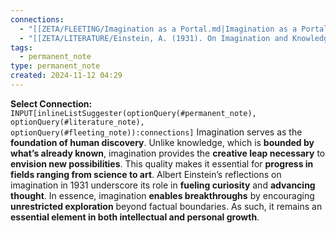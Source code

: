 ```yaml
---
connections:
  - "[[ZETA/FLEETING/Imagination as a Portal.md|Imagination as a Portal]]"
  - "[[ZETA/LITERATURE/Einstein, A. (1931). On Imagination and Knowledge.md|Einstein, A. (1931). On Imagination and Knowledge]]"
tags:
  - permanent_note
type: permanent_note
created: 2024-11-12 04:29
---
```

**Select Connection:** `INPUT[inlineListSuggester(optionQuery(#permanent_note), optionQuery(#literature_note), optionQuery(#fleeting_note)):connections]` 
Imagination serves as the **foundation of human discovery**. Unlike knowledge, which is **bounded by what’s already known**, imagination provides the **creative leap necessary** to **envision new possibilities**. This quality makes it essential for **progress in fields ranging from science to art**. Albert Einstein’s reflections on imagination in 1931 underscore its role in **fueling curiosity** and **advancing thought**. In essence, imagination **enables breakthroughs** by encouraging **unrestricted exploration** beyond factual boundaries. As such, it remains an **essential element in both intellectual and personal growth**.
